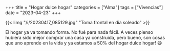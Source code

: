 +++
title = "Hogar dulce hogar"
categories = ["Alma"]
tags = ["Vivencias"]
date = "2023-04-23"
+++

{{< limg "/i/20230417_085129.jpg" "Toma frontal en dia soleado" >}}

El hogar ya va tomando forma. No fué para nada fácil. A veces pienso hubiera sido mejor comprar una casa ya construida, pero bueno, son cosas que uno aprende en la vida y ya estamos a 50% del hogar dulce hogar! :smile:
